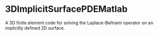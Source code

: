 # 3DImplicitSurfacePDEMatlab
A 3D finite element code for solving the Laplace-Beltrami operator on an implicitly defined 2D surface.
